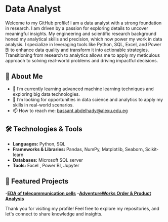 # Data Analyst

Welcome to my GitHub profile! I am a data analyst with a strong foundation in research. I am driven by a passion for exploring details to uncover meaningful insights. My engineering and scientific research background honed my analytical skills and precision, which now power my work in data analysis. I specialize in leveraging tools like Python, SQL, Excel, and Power Bi to enhance data quality and transform it into actionable strategies. Transitioning from research to analytics allows me to apply my meticulous approach to solving real-world problems and driving impactful decisions.

## 🚀 About Me
- 🌱 I’m currently learning advanced machine learning techniques and exploring big data technologies.
- 💼 I’m looking for opportunities in data science and analytics to apply my skills in real-world scenarios.
- 📫 How to reach me: bassant.abdelhady@alexu.edu.eg

## 🛠️ Technologies & Tools

- **Languages:** Python, SQL
- **Frameworks & Libraries:** Pandas, NumPy, Matplotlib, Seaborn, Scikit-learn
- **Databases:** Microsoft SQL server
- **Tools:** Excel , Power BI, Jupyter

## 🌟 Featured Projects

 -[**EDA of telecommunication cells**](https://github.com/BassantSabra/EDA-project-for-Telecommunication-dataset) 
 -[**AdventureWorks Order & Product Analysis**](https://github.com/BassantSabra/AdventureWorks-Order-Product-Dashboard)



  














Thank you for visiting my profile! Feel free to explore my repositories, and let's connect to share knowledge and insights.
<!---
